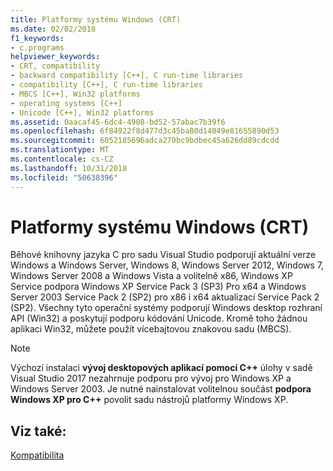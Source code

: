 ```yaml
---
title: Platformy systému Windows (CRT)
ms.date: 02/02/2018
f1_keywords:
- c.programs
helpviewer_keywords:
- CRT, compatibility
- backward compatibility [C++], C run-time libraries
- compatibility [C++], C run-time libraries
- MBCS [C++], Win32 platforms
- operating systems [C++]
- Unicode [C++], Win32 platforms
ms.assetid: 0aacaf45-6dc4-4908-bd52-57abac7b39f6
ms.openlocfilehash: 6f84922f8d477d3c45ba80d14049e81655890d53
ms.sourcegitcommit: 6052185696adca270bc9bdbec45a626dd89cdcdd
ms.translationtype: MT
ms.contentlocale: cs-CZ
ms.lasthandoff: 10/31/2018
ms.locfileid: "50638396"
---
```

# <a name="windows-platforms-crt"></a>Platformy systému Windows (CRT)

Běhové knihovny jazyka C pro sadu Visual Studio podporují aktuální verze Windows a Windows Server, Windows 8, Windows Server 2012, Windows 7, Windows Server 2008 a Windows Vista a volitelně x86, Windows XP Service podpora Windows XP Service Pack 3 (SP3) Pro x64 a Windows Server 2003 Service Pack 2 (SP2) pro x86 i x64 aktualizací Service Pack 2 (SP2). Všechny tyto operační systémy podporují Windows desktop rozhraní API (Win32) a poskytují podporu kódování Unicode. Kromě toho žádnou aplikaci Win32, můžete použít vícebajtovou znakovou sadu (MBCS).

> [!NOTE]
> Výchozí instalaci **vývoj desktopových aplikací pomocí C++** úlohy v sadě Visual Studio 2017 nezahrnuje podporu pro vývoj pro Windows XP a Windows Server 2003. Je nutné nainstalovat volitelnou součást **podpora Windows XP pro C++** povolit sadu nástrojů platformy Windows XP.

## <a name="see-also"></a>Viz také:

[Kompatibilita](../c-runtime-library/compatibility.md)
